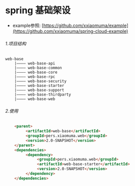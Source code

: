 # spring 基础架设
- example参照: [https://github.com/xxiaomuma/example](https://github.com/xxiaomuma/spring-cloud-example)
###### 1.项目结构
```
web-base
    |———— web-base-api
    |———— web-base-common
    |———— web-base-core
    |———— web-base-rpc
    |———— web-base-security
    |———— web-base-starter
    |———— web-base-support
    |———— web-base-thirdparty
    |———— web-base-web
```
###### 2.使用
```html
    <parent>
         <artifactId>web-base</artifactId>
         <groupId>pers.xiaomuma.web</groupId>
         <version>2.0-SNAPSHOT</version>
    </parent>
    <dependencies>
         <dependency>
              <groupId>pers.xiaomuma.web</groupId>
              <artifactId>web-base-starter</artifactId>
              <version>2.0-SNAPSHOT</version>
         </dependency>
    </dependencies>
```

